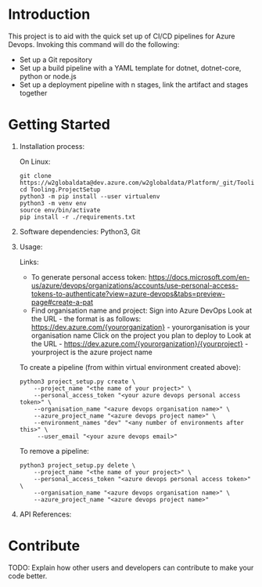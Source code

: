 # Introduction 
This project is to aid with the quick set up of CI/CD pipelines for Azure Devops. Invoking this command will do the following:
 - Set up a Git repository
 - Set up a build pipeline with a YAML template for dotnet, dotnet-core, python or node.js
 - Set up a deployment pipeline with n stages, link the artifact and stages together

# Getting Started
1.	Installation process: 

    On Linux:
    ```
    git clone https://w2globaldata@dev.azure.com/w2globaldata/Platform/_git/Tooling.ProjectSetup
    cd Tooling.ProjectSetup
    python3 -m pip install --user virtualenv
    python3 -m venv env
    source env/bin/activate
    pip install -r ./requirements.txt
    ```
2.	Software dependencies: Python3, Git
3.	Usage:

    Links:
    - To generate personal access token: https://docs.microsoft.com/en-us/azure/devops/organizations/accounts/use-personal-access-tokens-to-authenticate?view=azure-devops&tabs=preview-page#create-a-pat
    - Find organisation name and project:
        Sign into Azure DevOps
        Look at the URL - the format is as follows: https://dev.azure.com/{yourorganization} - yourorganisation is your organisation name
        Click on the project you plan to deploy to
        Look at the URL - https://dev.azure.com/{yourorganization}/{yourproject} - yourproject is the azure project name


    To create a pipeline (from within virtual environment created above):
    
    ```
    python3 project_setup.py create \
        --project_name "<the name of your project>" \
        --personal_access_token "<your azure devops personal access token>" \
        --organisation_name "<azure devops organisation name>" \
        --azure_project_name "<azure devops project name>" \
        --environment_names "dev" "<any number of environments after this>" \
         --user_email "<your azure devops email>"
    ```

    To remove a pipeline:
    ```
    python3 project_setup.py delete \
        --project_name "<the name of your project>" \
        --personal_access_token "<azure devops personal access token>" \
        --organisation_name "<azure devops organisation name>" \
        --azure_project_name "<azure devops project name>"
    ```
4.  API References:


# Contribute
TODO: Explain how other users and developers can contribute to make your code better. 
